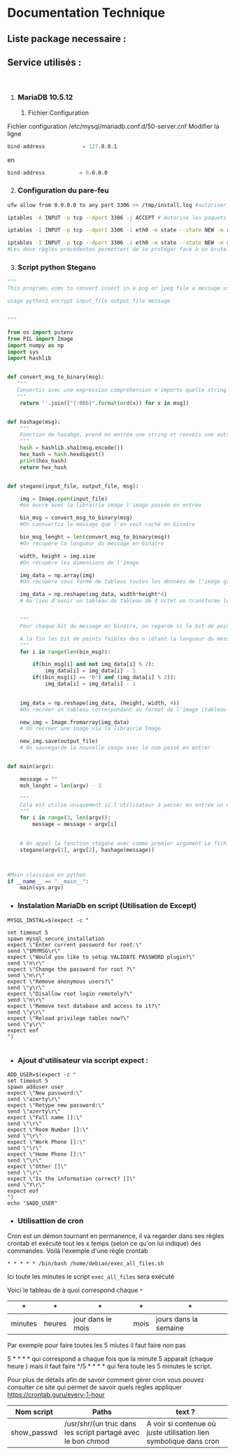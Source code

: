 # Documentation Technique

## Liste package necessaire :



## Service utilisés :
<br>

1. ### MariaDB 10.5.12

    1. Fichier Configuration

Fichier configuration  /etc/mysql/mariadb.conf.d/50-server.cnf Modifier la ligne 

```s
bind-address            = 127.0.0.1
```

en 

```s
bind-address           = 0.0.0.0
```

2. ### Configuration du pare-feu 
```bash
ufw allow from 0.0.0.0 to any port 3306 >> /tmp/install.log #autoriser depuis n'importe quelle ip une connexion sur le port 3306

iptables -A INPUT -p tcp --dport 3306 -j ACCEPT # Autorise les paquets en entré sur le port 3306

iptables -I INPUT -p tcp --dport 3306 -i eth0 -m state --state NEW -m recent --set >> /tmp/install.log

iptables -I INPUT -p tcp --dport 3306 -i eth0 -m state --state NEW -m recent  --update --seconds 300 --hitcount 4 -j DROP  >> /tmp/install.log
#Les deux règles précédentes permettent de se protéger face à un bruteforce, en effet si il y a plus de 5 paquet en entrée toute les 5 minutes, les paquets suivant seront jetés ainsi un bruteforce sur le server mysql n'est pas possible 

```

3. ### Script python Stegano

```py
"""
This programs aims to convert insert in a png or jpeg file a message using lsg of each byte

usage python3 encrypt input_file output_file message


"""

from os import putenv
from PIL import Image
import numpy as np
import sys
import hashlib


def convert_msg_to_binary(msg):
   """
   Convertis avec une expression compréhension n'importe quelle string en binaire en enlever le 08b pouvant appaitre lors de la conversion pour qu'il ne reste des les bit 
   """
    return ''.join(["{:08b}".format(ord(x)) for x in msg])


def hashage(msg):
    """
    Fonction de hasahge, prend en entrée une string et renvois une autre string hashé en SHA1
    """
    hash = hashlib.sha1(msg.encode())
    hex_hash = hash.hexdigest()
    print(hex_hash)
    return hex_hash


def stegano(input_file, output_file, msg):

    img = Image.open(input_file)
    #on ouvre avec la librairie image l'image passée en entrée

    bin_msg = convert_msg_to_binary(msg)
    #On coonvertis le message que l'on veut caché en binaire 

    bin_msg_lenght = len(convert_msg_to_binary(msg))
    #On récupère la longueur du message en binaire 

    width, height = img.size
    #On récupère les dimensions de l'image 

    img_data = np.array(img)
    #On recupère sous forme de tableau toutes les données de l'image grâce à numpy 

    img_data = np.reshape(img_data, width*height*4)
    # Au lieu d'avoir un tableau de tableau de 4 octet on transforme le tout en un seul grand tableau


    """
    Pour chaque bit du message en binaire, on regarde si le bit de point faible de l'image correspondant  à la même valeur, si non on change le bit de point faible de l'octet afin qu'il corresponde (via un modulo 2 car seul le dernier bit d'un octet permet de savoir si la valeur décimale sera paire ou impaire).

    A la fin les bit de points faibles des n (étant la longueur du message en binaire ) premiers octets de l'image correspondront a ceux du message en binaire  
    """
    for i in range(len(bin_msg)):

        if(bin_msg[i] and not img_data[i] % 2):
            img_data[i] = img_data[i] - 1
        if((bin_msg[i] == '0') and (img_data[i] % 2)):
            img_data[i] = img_data[i] - 1

    
    img_data = np.reshape(img_data, (height, width, 4))
    #On recréer un tableau correspondant au format de l'image (tableau de tableau de 4 octet)

    new_img = Image.fromarray(img_data)
    # On recréer une image via la librairie Image 

    new_img.save(output_file)
    # On sauvegarde la nouvelle image avec le nom passé en entrer 


def main(argv):

    message = ""
    msh_lenght = len(argv) - 3

    """
    Cela est utilie uniquement si l'utilisateur à passer en entrée un message avec plusieurs mots afin de prendre en compte les espaces
    """
    for i in range(3, len(argv)):
        message = message + argv[i]

    
    # On appel la fonction stégano avec comme premier argument Le fichier d'entré le second le fichier de sortie et le message hashé en dernier 
    stegano(argv[1], argv[2], hashage(message))



#Main classique en python
if __name__ == "__main__":
    main(sys.argv)

```

* ### Instalation MariaDb en script (Utilisation de Except)

```shell
MYSQL_INSTAL=$(expect -c "  

set timeout 5
spawn mysql_secure_installation
expect \"Enter current password for root:\"
send \"$MYMSG\r\"
expect \"Would you like to setup VALIDATE PASSWORD plugin?\"
send \"n\r\" 
expect \"Change the password for root ?\"
send \"n\r\"
expect \"Remove anonymous users?\"
send \"y\r\"
expect \"Disallow root login remotely?\"
send \"n\r\"
expect \"Remove test database and access to it?\"
send \"y\r\"
expect \"Reload privilege tables now?\"
send \"y\r\"
expect eof
")  


```

* ### Ajout d'utilisateur via sccript expect : 

```shell
ADD_USER=$(expect -c "
set timeout 5
spawn adduser user
expect \"New password:\" 
send \"azerty\r\"
expect \"Retype new password:\"
send \"azerty\r\"
expect \"Full name []:\" 
send \"\r\"
expect \"Room Number []:\" 
send \"\r\"
expect \"Work Phone []:\" 
send \"\r\"
expect \"Home Phone []:\"
send \"\r\"
expect \"Other []\"
send \"\r\"
expect \"Is the information correct? []\"
send \"Y\r\"
expect eof
")
echo "$ADD_USER" 
```

* ### Utilisattion de cron

Cron est un démon tournant en permanence, il va regarder dans ses règles crontab et exécuté tout les x temps (selon ce qu'on lui indique) des commandes. Voilà l'exemple d'une règle crontab

```shell
* * * * * /bin/bash /home/debian/exec_all_files.sh
```
Ici toute les minutes le script `exec_all_files`  sera exécuté 

Voici le tableau de à quoi correspond chaque `*`

| *       | *      | *                 | *    | *                       |
|---------|--------|-------------------|------|-------------------------|
| minutes | heures | jour dans le mois | mois |  jours dans la semaine  |

Par exemple pour faire toutes les 5 miutes il faut faire non pas 

5 * * * * qui correspond a chaque fois que la minute 5 apparait (chaque heure ) mais il faut faire */5 * * * * qui fera toute les 5 minutes le script.

Pour plus de détails afin de savoir comment gérer cron vous pouvez consulter ce site qui permet de savoir quels règles appliquer https://crontab.guru/every-1-hour






| Nom script  | Paths                                                        | text ?                                                             |
|-------------|--------------------------------------------------------------|--------------------------------------------------------------------|
| show_passwd | /usr/shr/(un truc dans les script partagé avec le bon chmod  | A voir si contenue où juste  utilisation lien symbolique dans cron |



